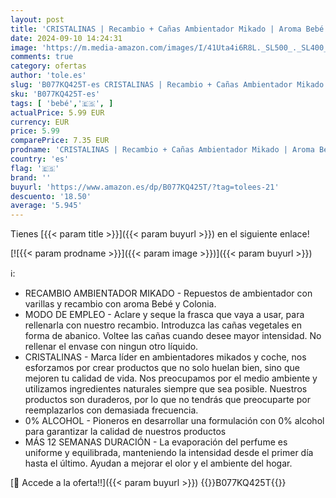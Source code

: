 ```yaml
---
layout: post
title: 'CRISTALINAS | Recambio + Cañas Ambientador Mikado | Aroma Bebé y Colonia | 100% Puro | Ternura | Larga Duración 12 Semanas | 100ml | 0% Alcohol'
date: 2024-09-10 14:24:31
image: 'https://m.media-amazon.com/images/I/41Uta4i6R8L._SL500_._SL400_.jpg'
comments: true
category: ofertas
author: 'tole.es'
slug: 'B077KQ425T-es CRISTALINAS | Recambio + Cañas Ambientador Mikado | Aroma...'
sku: 'B077KQ425T-es'
tags: [ 'bebé','🇪🇸', ]
actualPrice: 5.99 EUR
currency: EUR
price: 5.99
comparePrice: 7.35 EUR
prodname: 'CRISTALINAS | Recambio + Cañas Ambientador Mikado | Aroma Bebé y Colonia | 100% Puro | Ternura | Larga Duración 12 Semanas | 100ml | 0% Alcohol'
country: 'es'
flag: '🇪🇸'
brand: ''
buyurl: 'https://www.amazon.es/dp/B077KQ425T/?tag=tolees-21'
descuento: '18.50'
average: '5.945'
---
```


Tienes [{{< param title >}}]({{< param buyurl >}}) en el siguiente enlace!

[![{{< param prodname >}}]({{< param image >}})]({{< param buyurl >}})

ℹ️:

- RECAMBIO AMBIENTADOR MIKADO - Repuestos de ambientador con varillas y recambio con aroma Bebé y Colonia.
- MODO DE EMPLEO - Aclare y seque la frasca que vaya a usar, para rellenarla con nuestro recambio. Introduzca las cañas vegetales en forma de abanico. Voltee las cañas cuando desee mayor intensidad. No rellenar el envase con ningun otro líquido.
- CRISTALINAS - Marca líder en ambientadores mikados y coche, nos esforzamos por crear productos que no solo huelan bien, sino que mejoren tu calidad de vida. Nos preocupamos por el medio ambiente y utilizamos ingredientes naturales siempre que sea posible. Nuestros productos son duraderos, por lo que no tendrás que preocuparte por reemplazarlos con demasiada frecuencia.
- 0% ALCOHOL - Pioneros en desarrollar una formulación con 0% alcohol para garantizar la calidad de nuestros productos
- MÁS 12 SEMANAS DURACIÓN - La evaporación del perfume es uniforme y equilibrada, manteniendo la intensidad desde el primer día hasta el último. Ayudan a mejorar el olor y el ambiente del hogar.

[🛒 Accede a la oferta!!]({{< param buyurl >}})
{{<world>}}B077KQ425T{{</world>}}
